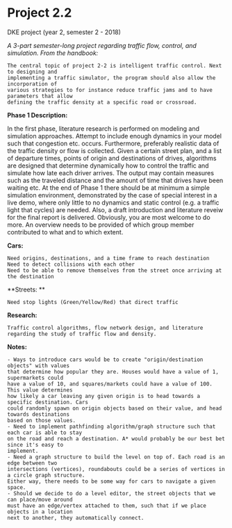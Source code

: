 # Project 2.2
DKE project (year 2, semester 2 - 2018)

*A 3-part semester-long project regarding traffic flow, control, and simulation. From the handbook:*

```
The central topic of project 2-2 is intelligent traffic control. Next to designing and 
implementing a traffic simulator, the program should also allow the incorporation of 
various strategies to for instance reduce traffic jams and to have parameters that allow
defining the traffic density at a specific road or crossroad. 
```

**Phase 1 Description:**

In the first phase, literature research is performed on modeling and simulation approaches. 
Attempt to include enough dynamics in your model such that congestion etc. occurs. 
Furthermore, preferably realistic data of the traffic density or flow is collected. 
Given a certain street plan, and a list of departure times, points of origin and destinations of drives, algorithms are designed that determine dynamically how to control the traffic and simulate how late each driver arrives. 
The output may contain measures such as the traveled distance and the amount of time that drives have been waiting etc. 
At the end of Phase 1 there should be at minimum a simple simulation environment, demonstrated by the case of special interest in a live demo, where only little to no dynamics and static control (e.g. a traffic light that cycles) are needed. 
Also, a draft introduction and literature reveiw for the final report is delivered. 
Obviously, you are most welcome to do more. 
An overview needs to be provided of which group member contributed to what and to which extent. 

**Cars:**

    Need origins, destinations, and a time frame to reach destination
    Need to detect collisions with each other
    Need to be able to remove themselves from the street once arriving at the destination

**Streets: **

    Need stop lights (Green/Yellow/Red) that direct traffic

**Research:**

    Traffic control algorithms, flow network design, and literature regarding the study of traffic flow and density.

**Notes:**

    - Ways to introduce cars would be to create "origin/destination objects" with values 
    that determine how popular they are. Houses would have a value of 1, supermarkets could 
    have a value of 10, and squares/markets could have a value of 100. This value determines 
    how likely a car leaving any given origin is to head towards a specific destination. Cars 
    could randomly spawn on origin objects based on their value, and head towards destinations 
    based on those values.
    - Need to implement pathfinding algorithm/graph structure such that each car is able to stay 
    on the road and reach a destination. A* would probably be our best bet since it's easy to 
    implement.
    - Need a graph structure to build the level on top of. Each road is an edge between two 
    intersections (vertices), roundabouts could be a series of vertices in a circle graph structure.
    Either way, there needs to be some way for cars to navigate a given space.
    - Should we decide to do a level editor, the street objects that we can place/move around 
    must have an edge/vertex attached to them, such that if we place objects in a location 
    next to another, they automatically connect. 
